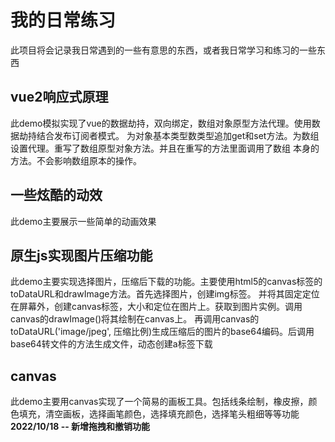 # 我的日常练习


此项目将会记录我日常遇到的一些有意思的东西，或者我日常学习和练习的一些东西

## vue2响应式原理
此demo模拟实现了vue的数据劫持，双向绑定，数组对象原型方法代理。使用数据劫持结合发布订阅者模式。
为对象基本类型数类型追加get和set方法。为数组设置代理。重写了数组原型对象方法。并且在重写的方法里面调用了数组
本身的方法。不会影响数组原本的操作。

## 一些炫酷的动效
此demo主要展示一些简单的动画效果

## 原生js实现图片压缩功能
此demo主要实现选择图片，压缩后下载的功能。主要使用html5的canvas标签的toDataURL和drawImage方法。首先选择图片，创建img标签。
并将其固定定位在屏幕外，创建canvas标签，大小和定位在图片上。获取到图片实例。调用canvas的drawImage()将其绘制在canvas上。
再调用canvas的toDataURL('image/jpeg', 压缩比例)生成压缩后的图片的base64编码。后调用base64转文件的方法生成文件，动态创建a标签下载
## canvas
此demo主要用canvas实现了一个简易的画板工具。包括线条绘制，橡皮擦，颜色填充，清空画板，选择画笔颜色，选择填充颜色，选择笔头粗细等等功能
**2022/10/18 -- 新增拖拽和撤销功能**

